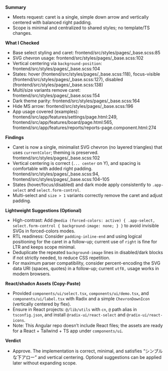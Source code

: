**Summary**
- Meets request: caret is a single, simple down arrow and vertically centered with balanced right padding.
- Scope is minimal and centralized to shared styles; no template/TS changes.

**What I Checked**
- Base select styling and caret: frontend/src/styles/pages/_base.scss:85
- SVG chevron usage: frontend/src/styles/pages/_base.scss:102
- Vertical centering via `background-position`: frontend/src/styles/pages/_base.scss:104
- States: hover (frontend/src/styles/pages/_base.scss:118), focus-visible (frontend/src/styles/pages/_base.scss:127), disabled (frontend/src/styles/pages/_base.scss:138)
- Multi/size variants remove caret: frontend/src/styles/pages/_base.scss:154
- Dark theme parity: frontend/src/styles/pages/_base.scss:164
- Hide MS arrow: frontend/src/styles/pages/_base.scss:196
- App usage covered (examples): frontend/src/app/features/settings/page.html:249, frontend/src/app/features/board/page.html:565, frontend/src/app/features/reports/reports-page.component.html:274

**Findings**
- Caret is now a single, minimalist SVG chevron (no layered triangles) that uses `currentColor`; theming is preserved. frontend/src/styles/pages/_base.scss:102
- Vertical centering is correct (`... center` on Y), and spacing is comfortable with added right padding. frontend/src/styles/pages/_base.scss:94, frontend/src/styles/pages/_base.scss:104–105
- States (hover/focus/disabled) and dark mode apply consistently to `.app-select` and `select.form-control`.
- Multi-select and `size > 1` variants correctly remove the caret and adjust padding.

**Lightweight Suggestions (Optional)**
- High-contrast: Add `@media (forced-colors: active) { .app-select, select.form-control { background-image: none; } }` to avoid invisible SVGs in forced-colors modes.
- RTL readiness: Consider `padding-inline-end` and using logical positioning for the caret in a follow-up; current use of `right` is fine for LTR and keeps scope minimal.
- Deduplicate the repeated `background-image` lines in disabled/dark blocks if not strictly needed, to reduce CSS repetition.
- For maximum parser compatibility, consider percent-encoding the SVG data URI (spaces, quotes) in a follow-up; current `utf8,` usage works in modern browsers.

**React/shadcn Assets (Copy-Paste)**
- Provided `components/ui/select.tsx`, `components/ui/demo.tsx`, and `components/ui/label.tsx` with Radix and a simple `ChevronDownIcon` (vertically centered by flex).
- Ensure in React projects: `@/lib/utils` with `cn`, `@` path alias in `tsconfig.json`, and install `@radix-ui/react-select` and `@radix-ui/react-icons`.
- Note: This Angular repo doesn’t include React files; the assets are ready for a React + Tailwind + TS app under `components/ui`.

**Verdict**
- Approve. The implementation is correct, minimal, and satisfies “シンプルな下アロー” and vertical centering. Optional suggestions can be applied later without expanding scope.